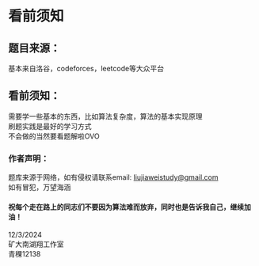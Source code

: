 # 看前须知

## 题目来源：
基本来自洛谷，codeforces，leetcode等大众平台

## 看前须知：
需要学一些基本的东西，比如算法复杂度，算法的基本实现原理<br> 
刷题实践是最好的学习方式<br>
不会做的当然要看题解啦OVO<br>

### 作者声明：
题库来源于网络，如有侵权请联系email: liujiaweistudy@gmail.com<br>
如有冒犯，万望海涵

#### 祝每个走在路上的同志们不要因为算法难而放弃，同时也是告诉我自己，继续加油！


12/3/2024 <br>
矿大南湖翔工作室<br> 
青稞12138 <br>